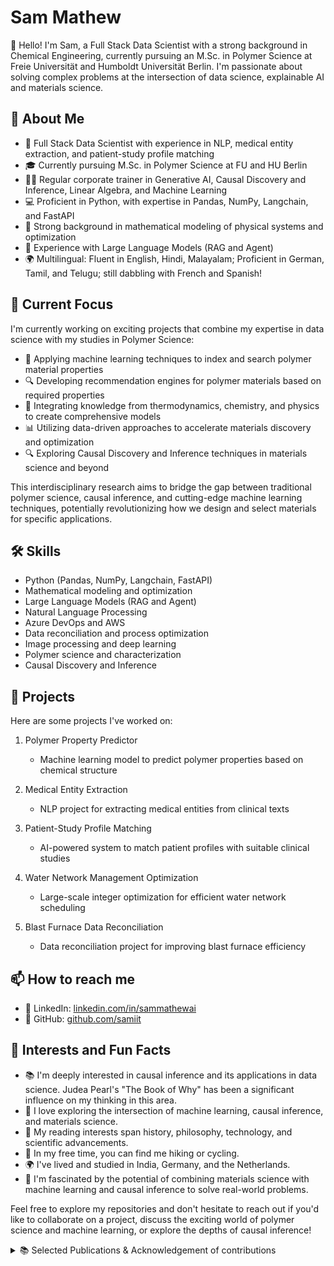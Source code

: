 # Sam Mathew

👋 Hello! I'm Sam, a Full Stack Data Scientist with a strong background in Chemical Engineering, currently pursuing an M.Sc. in Polymer Science at Freie Universität and Humboldt Universität Berlin. I'm passionate about solving complex problems at the intersection of data science, explainable AI and materials science.

## 🚀 About Me

- 🔬 Full Stack Data Scientist with experience in NLP, medical entity extraction, and patient-study profile matching
- 🎓 Currently pursuing M.Sc. in Polymer Science at FU and HU Berlin
- 👨‍🏫 Regular corporate trainer in Generative AI, Causal Discovery and Inference, Linear Algebra, and Machine Learning
- 💻 Proficient in Python, with expertise in Pandas, NumPy, Langchain, and FastAPI
- 🧮 Strong background in mathematical modeling of physical systems and optimization
- 🤖 Experience with Large Language Models (RAG and Agent)
- 🌍 Multilingual: Fluent in English, Hindi, Malayalam; Proficient in German, Tamil, and Telugu; still dabbling with French and Spanish!

## 🎯 Current Focus

I'm currently working on exciting projects that combine my expertise in data science with my studies in Polymer Science:

- 🧪 Applying machine learning techniques to index and search polymer material properties
- 🔍 Developing recommendation engines for polymer materials based on required properties
- 🔗 Integrating knowledge from thermodynamics, chemistry, and physics to create comprehensive models
- 📊 Utilizing data-driven approaches to accelerate materials discovery and optimization
- 🔍 Exploring Causal Discovery and Inference techniques in materials science and beyond

This interdisciplinary research aims to bridge the gap between traditional polymer science, causal inference, and cutting-edge machine learning techniques, potentially revolutionizing how we design and select materials for specific applications.

## 🛠️ Skills

- Python (Pandas, NumPy, Langchain, FastAPI)
- Mathematical modeling and optimization
- Large Language Models (RAG and Agent)
- Natural Language Processing
- Azure DevOps and AWS
- Data reconciliation and process optimization
- Image processing and deep learning
- Polymer science and characterization
- Causal Discovery and Inference

## 🔗 Projects

Here are some projects I've worked on:

1. Polymer Property Predictor
   - Machine learning model to predict polymer properties based on chemical structure

2. Medical Entity Extraction
   - NLP project for extracting medical entities from clinical texts

3. Patient-Study Profile Matching
   - AI-powered system to match patient profiles with suitable clinical studies

4. Water Network Management Optimization
   - Large-scale integer optimization for efficient water network scheduling

5. Blast Furnace Data Reconciliation
   - Data reconciliation project for improving blast furnace efficiency

## 📫 How to reach me

- 💼 LinkedIn: [linkedin.com/in/sammathewai](https://www.linkedin.com/in/sammathewai)
- 🐙 GitHub: [github.com/samiit](https://github.com/samiit)

## 🌟 Interests and Fun Facts

- 📚 I'm deeply interested in causal inference and its applications in data science. Judea Pearl's "The Book of Why" has been a significant influence on my thinking in this area.
- 🧠 I love exploring the intersection of machine learning, causal inference, and materials science.
- 📖 My reading interests span history, philosophy, technology, and scientific advancements.
- 🧗 In my free time, you can find me hiking or cycling.
- 🌍 I've lived and studied in India, Germany, and the Netherlands.
- 🧬 I'm fascinated by the potential of combining materials science with machine learning and causal inference to solve real-world problems.

Feel free to explore my repositories and don't hesitate to reach out if you'd like to collaborate on a project, discuss the exciting world of polymer science and machine learning, or explore the depths of causal inference!

<details>
<summary>📚 Selected Publications & Acknowledgement of contributions</summary>

1. Sujan Hazra, Prakash Abhale, Sam Mathew and Shankar Narasimhan, "Application of data reconciliation and gross error detection techniques to enhance reliability and consistency of the blast furnace process data", Asia-Pacific Journal of Chemical Engineering, 2021. [link](https://onlinelibrary.wiley.com/doi/abs/10.1002/apj.2628)

2. Pallab Sinha Mahapatra and Sam Mathew, "Activity-induced mixing and phase transitions of self-propelled swimmers", Phys. Rev. E, 2019, Vol. 99, 012609. [link](https://journals.aps.org/pre/abstract/10.1103/PhysRevE.99.012609)

3. Pallab Sinha Mahapatra, Ajinkya Kulkarni, Sam Mathew, Mahesh V. Panchagnula and Srikanth Vedantam, "Transitions between multiple dynamical states in a confined dense active-particle system", Phys. Rev. E, 2017, Vol. 95, 062610. [link(https://journals.aps.org/pre/abstract/10.1103/PhysRevE.95.062610)]

4. Pallab Sinha Mahapatra, Sam Mathew, Mahesh V. Panchagnula, Srikanth Vedantam, "Effect of size distribution on mixing of a polydisperse wet granular material in a belt-driven enclosure", Granular Matter, 2016, Vol. 18, 30. [link](https://link.springer.com/article/10.1007/s10035-016-0633-1)


5. Pramode K Das, Sam Mathew, A J Shaiju and B S V Patnaik, "Energetically efficient proportional-integral-differential (PID) control of wake vortices behind a circular cylinder", Fluid Dynamics Research, 2015, Vol. 48, 015510. [link](https://iopscience.iop.org/article/10.1088/0169-5983/48/1/015510)

6. Sam Mathew, B S V Patnaik and T John Tharakan, "Numerical study of air-core vortex dynamics during liquid draining from cylindrical tanks", Fluid Dynamics Research, 2014, Vol. 46, 025505. [link](https://iopscience.iop.org/article/10.1088/0169-5983/46/2/025508)

7. Sam Mathew, Ganesh Visavale and Vijay Mali, "CFD Analysis of a Heat Collector Element in a Solar Parabolic Trough Collector", International Conference on Applications of Renewable and Sustainable Energy for Industry and Society, Hyderabad (REIS-2010), 2010. [link](https://www.researchgate.net/publication/264511218_CFD_Analysis_of_a_Heat_Collector_Element_in_a_Solar_Parabolic_Trough_Collector)

8. Sam Mathew, Ganesh Visavale and Vijay Mali, "Making order in the cabinet : Integrating CFD in the green energy design process for food industry helps identify and fix causes for uneven drying in a Solar Cabinet Dryer", Ansys Users Conference, Bangalore, 2010. [link](https://www.cctech.co.in/media/papers/white-papers/2010/cfd-analysis-of-solar-cabinet-dryer)

9. Raja Gopal Rayavarapu, Wilma Petersen, Constantin Ungureanu, Janine N. Post, Ton G. van Leeuwen, and Srirang Manohar, "[Synthesis and Bioconjugation of Gold Nanoparticles as Potential Molecular Probes for Light-Based Imaging Techniques]", Int. J. of Biomedical Imaging, 2007, 2007:29817. [link](https://www.ncbi.nlm.nih.gov/pmc/articles/PMC2266791/#ack-a.p.atitle)
</details>
